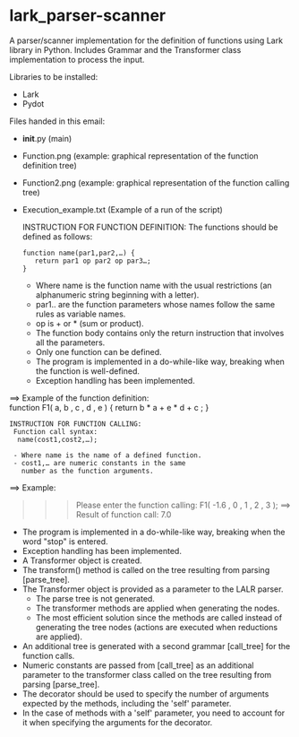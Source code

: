 # lark_parser-scanner
A parser/scanner implementation for the definition of functions using Lark library in Python.
Includes Grammar and the Transformer class implementation to process the input.

Libraries to be installed:
- Lark
- Pydot

Files handed in this email:
- __init__.py (main)
- Function.png (example: graphical representation of the function definition tree)
- Function2.png (example: graphical representation of the function calling tree)
- Execution_example.txt (Example of a run of the script)

    INSTRUCTION FOR FUNCTION DEFINITION:
     The functions should be defined as follows:
   
      function name(par1,par2,…) {
         return par1 op par2 op par3…;
      }
   
     - Where name is the function name with the usual restrictions (an alphanumeric string beginning with a letter).
     - par1.. are the function parameters whose names follow the same rules as variable names.
     - op is + or * (sum or product).
     - The function body contains only the return instruction that involves all the parameters.
     - Only one function can be defined.
     - The program is implemented in a do-while-like way, breaking when the function is well-defined.
     - Exception handling has been implemented.

==> Example of the function definition:        
    function F1( a, b , c , d , e ) { return b * a + e * d + c ; }     

    INSTRUCTION FOR FUNCTION CALLING:
     Function call syntax:    
      name(cost1,cost2,…);
   
     - Where name is the name of a defined function.
     - cost1,… are numeric constants in the same
       number as the function arguments.

==> Example:
>>> Please enter the function calling: F1( -1.6 , 0 , 1 , 2 , 3 );
==> Result of function call: 7.0

- The program is implemented in a do-while-like way, breaking when the word "stop" is entered.
- Exception handling has been implemented.
- A Transformer object is created.
- The transform() method is called on the tree resulting from parsing [parse_tree].
- The Transformer object is provided as a parameter to the LALR parser.
   * The parse tree is not generated.
   * The transformer methods are applied when generating the nodes.
   * The most efficient solution since the methods are called instead of generating the tree nodes (actions are executed when reductions are applied).
 - An additional tree is generated with a second grammar [call_tree] for the function calls.
 - Numeric constants are passed from [call_tree] as an additional parameter to the transformer class called on the tree resulting from parsing [parse_tree].
 - The decorator should be used to specify the number of arguments expected by the methods, including the 'self' parameter.
 - In the case of methods with a 'self' parameter, you need to account for it when specifying the arguments for the decorator.
